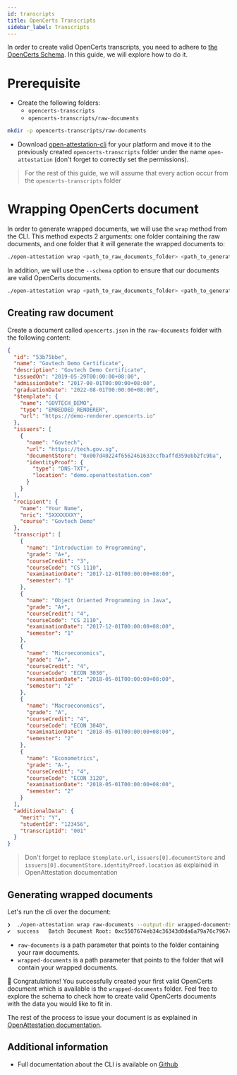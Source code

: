 ```yaml
---
id: transcripts
title: OpenCerts Transcripts
sidebar_label: Transcripts
---
```


In order to create valid OpenCerts transcripts, you need to adhere to [the OpenCerts Schema](https://schema.opencerts.io/transcripts/2.0). In this guide, we will explore how to do it.

# Prerequisite

- Create the following folders:
  - `opencerts-transcripts`
  - `opencerts-transcripts/raw-documents`

```bash
mkdir -p opencerts-transcripts/raw-documents
```

- Download [open-attestation-cli](https://www.openattestation.com/docs/component/open-attestation-cli) for your platform and move it to the previously created `opencerts-transcripts` folder under the name `open-attestation` (don't forget to correctly set the permissions).

> For the rest of this guide, we will assume that every action occur from the `opencerts-transcripts` folder

# Wrapping OpenCerts document

In order to generate wrapped documents, we will use the `wrap` method from the CLI. This method expects 2 arguments: one folder containing the raw documents, and one folder that it will generate the wrapped documents to:

```bash
./open-attestation wrap <path_to_raw_documents_folder> <path_to_generated_wrapped_documents_folder>
```

In addition, we will use the `--schema` option to ensure that our documents are valid OpenCerts documents.

```bash
./open-attestation wrap <path_to_raw_documents_folder> <path_to_generated_wrapped_documents_folder> --schema <url_to_schema>
```

## Creating raw document

Create a document called `opencerts.json` in the `raw-documents` folder with the following content:

```json
{
  "id": "53b75bbe",
  "name": "Govtech Demo Certificate",
  "description": "Govtech Demo Certificate",
  "issuedOn": "2019-05-29T00:00:00+08:00",
  "admissionDate": "2017-08-01T00:00:00+08:00",
  "graduationDate": "2022-08-01T00:00:00+08:00",
  "$template": {
    "name": "GOVTECH_DEMO",
    "type": "EMBEDDED_RENDERER",
    "url": "https://demo-renderer.opencerts.io"
  },
  "issuers": [
    {
      "name": "Govtech",
      "url": "https://tech.gov.sg",
      "documentStore": "0x007d40224f6562461633ccfbaffd359ebb2fc9ba",
      "identityProof": {
        "type": "DNS-TXT",
        "location": "demo.openattestation.com"
      }
    }
  ],
  "recipient": {
    "name": "Your Name",
    "nric": "SXXXXXXXY",
    "course": "Govtech Demo"
  },
  "transcript": [
    {
      "name": "Introduction to Programming",
      "grade": "A+",
      "courseCredit": "3",
      "courseCode": "CS 1110",
      "examinationDate": "2017-12-01T00:00:00+08:00",
      "semester": "1"
    },
    {
      "name": "Object Oriented Programming in Java",
      "grade": "A+",
      "courseCredit": "4",
      "courseCode": "CS 2110",
      "examinationDate": "2017-12-01T00:00:00+08:00",
      "semester": "1"
    },
    {
      "name": "Microeconomics",
      "grade": "A+",
      "courseCredit": "4",
      "courseCode": "ECON 3030",
      "examinationDate": "2018-05-01T00:00:00+08:00",
      "semester": "2"
    },
    {
      "name": "Macroeconomics",
      "grade": "A",
      "courseCredit": "4",
      "courseCode": "ECON 3040",
      "examinationDate": "2018-05-01T00:00:00+08:00",
      "semester": "2"
    },
    {
      "name": "Econometrics",
      "grade": "A-",
      "courseCredit": "4",
      "courseCode": "ECON 3120",
      "examinationDate": "2018-05-01T00:00:00+08:00",
      "semester": "2"
    }
  ],
  "additionalData": {
    "merit": "Y",
    "studentId": "123456",
    "transcriptId": "001"
  }
}
```

> Don't forget to replace `$template.url`, `issuers[0].documentStore` and `issuers[0].documentStore.identityProof.location` as explained in OpenAttestation documentation

## Generating wrapped documents

Let's run the cli over the document:

```bash
❯  ./open-attestation wrap raw-documents --output-dir wrapped-documents --schema https://schema.opencerts.io/transcripts/2.1
✔  success   Batch Document Root: 0xc5507674eb34c36343d0da6a79a76c7967c5f3b1f7642c74ea822e7cff1b8a69
```

- `raw-documents` is a path parameter that points to the folder containing your raw documents.
- `wrapped-documents` is a path parameter that points to the folder that will contain your wrapped documents.

🎉 Congratulations! You successfully created your first valid OpenCerts document which is available is the `wrapped-documents` folder. Feel free to explore the schema to check how to create valid OpenCerts documents with the data you would like to fit in.

The rest of the process to issue your document is as explained in [OpenAttestation documentation](https://www.openattestation.com/docs/integrator-section/verifiable-document/ethereum/issuing-document/).

## Additional information

- Full documentation about the CLI is available on [Github](https://github.com/Open-Attestation/open-attestation-cli)
